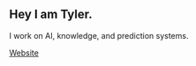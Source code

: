 ## Hey I am Tyler. 
I work on AI, knowledge, and prediction systems.

[Website](https://lastovich.com)


